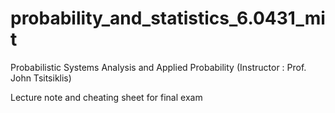 # probability_and_statistics_6.0431_mit

Probabilistic Systems Analysis and Applied Probability (Instructor : Prof. John Tsitsiklis)

Lecture note and cheating sheet for final exam 
